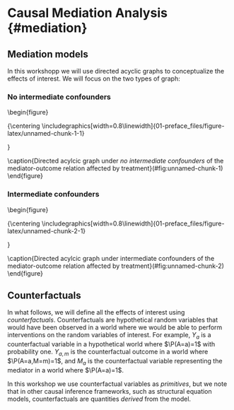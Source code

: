 # Causal Mediation Analysis {#mediation}

## Mediation models

In this workshopp we will use directed acyclic graphs to conceptualize
the effects of interest. We will focus on the two types of graph:

### No intermediate confounders

\begin{figure}

{\centering \includegraphics[width=0.8\linewidth]{01-preface_files/figure-latex/unnamed-chunk-1-1} 

}

\caption{Directed acylcic graph under *no intermediate confounders* of the mediator-outcome relation affected by treatment}(\#fig:unnamed-chunk-1)
\end{figure}

### Intermediate confounders

\begin{figure}

{\centering \includegraphics[width=0.8\linewidth]{01-preface_files/figure-latex/unnamed-chunk-2-1} 

}

\caption{Directed acylcic graph under intermediate confounders of the mediator-outcome relation affected by treatment}(\#fig:unnamed-chunk-2)
\end{figure}

## Counterfactuals

In what follows, we will define all the effects of interest using
_counterfactuals_. Counterfactuals are hypothetical random variables
that would have been observed in a world where we would be able to
perform interventions on the random variables of interest. For
example, $Y_a$ is a counterfactual variable in a hypothetical world
where $\P(A=a)=1$ with probability one. $Y_{a,m}$ is the
counterfactual outcome in a world where $\P(A=a,M=m)=1$, and $M_a$ is
the counterfactual variable representing the mediator in a world where
$\P(A=a)=1$.

In this workshop we use counterfactual variables as _primitives_, but
we note that in other causal inference frameworks, such as structural
equation models, counterfactuals are quantities _derived_ from the
model.
